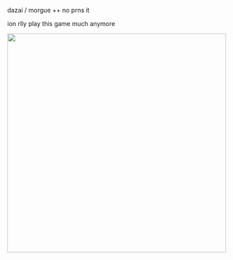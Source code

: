 dazai / morgue ++ no prns it

ion rlly play this game much anymore

<img src="https://files.catbox.moe/on0kjn.png" width=500>
